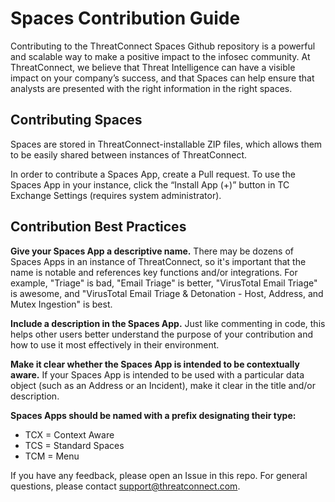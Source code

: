 # Spaces Contribution Guide

Contributing to the ThreatConnect Spaces Github repository is a powerful and scalable way to make a positive impact to the infosec community. At ThreatConnect, we believe that Threat Intelligence can have a visible impact on your company’s success, and that Spaces can help ensure that analysts are presented with the right information in the right spaces.

## Contributing Spaces

Spaces are stored in ThreatConnect-installable ZIP files, which allows them to be easily shared between instances of ThreatConnect.

In order to contribute a Spaces App, create a Pull request. To use the Spaces App in your instance, click the “Install App (+)” button in TC Exchange Settings (requires system administrator).

## Contribution Best Practices

**Give your Spaces App a descriptive name.** There may be dozens of Spaces Apps in an instance of ThreatConnect, so it's important that the name is notable and references key functions and/or integrations. For example, "Triage" is bad, "Email Triage" is better, "VirusTotal Email Triage" is awesome, and "VirusTotal Email Triage & Detonation - Host, Address, and Mutex Ingestion" is best.

**Include a description in the Spaces App.** Just like commenting in code, this helps other users better understand the purpose of your contribution and how to use it most effectively in their environment.

**Make it clear whether the Spaces App is intended to be contextually aware.** If your Spaces App is intended to be used with a particular data object (such as an Address or an Incident), make it clear in the title and/or description.

**Spaces Apps should be named with a prefix designating their type:**
+ TCX = Context Aware
+ TCS = Standard Spaces
+ TCM = Menu

If you have any feedback, please open an Issue in this repo. For general questions, please contact support@threatconnect.com.

